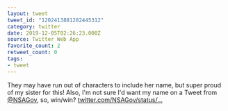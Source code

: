 ```yaml
---
layout: tweet
tweet_id: "1202413881282445312"
category: twitter
date: 2019-12-05T02:26:23.000Z
source: Twitter Web App
favorite_count: 2
retweet_count: 0
tags:
- tweet
---
```


They may have run out of characters to include her name, but super proud of my sister for this! Also, I'm not sure I'd want my name on a Tweet from [@NSAGov](https://twitter.com/@NSAGov), so, win/win? [twitter.com/NSAGov/status/…](https://twitter.com/NSAGov/status/1202281623326281728)
